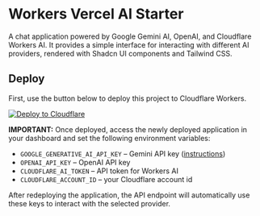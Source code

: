 # Workers Vercel AI Starter

A chat application powered by Google Gemini AI, OpenAI, and Cloudflare Workers AI. It provides a simple interface for interacting with different AI providers, rendered with Shadcn UI components and Tailwind CSS.

## Deploy

First, use the button below to deploy this project to Cloudflare Workers.

[![Deploy to Cloudflare](https://deploy.workers.cloudflare.com/button)](https://deploy.workers.cloudflare.com/?url=https://github.com/kristianfreeman/workers-vercel-ai-starter)

**IMPORTANT:** Once deployed, access the newly deployed application in your dashboard and set the following environment variables:

- `GOOGLE_GENERATIVE_AI_API_KEY` – Gemini API key ([instructions](https://ai.google.dev/gemini-api/docs/api-key))
- `OPENAI_API_KEY` – OpenAI API key
- `CLOUDFLARE_AI_TOKEN` – API token for Workers AI
- `CLOUDFLARE_ACCOUNT_ID` – your Cloudflare account id

After redeploying the application, the API endpoint will automatically use these keys to interact with the selected provider.
